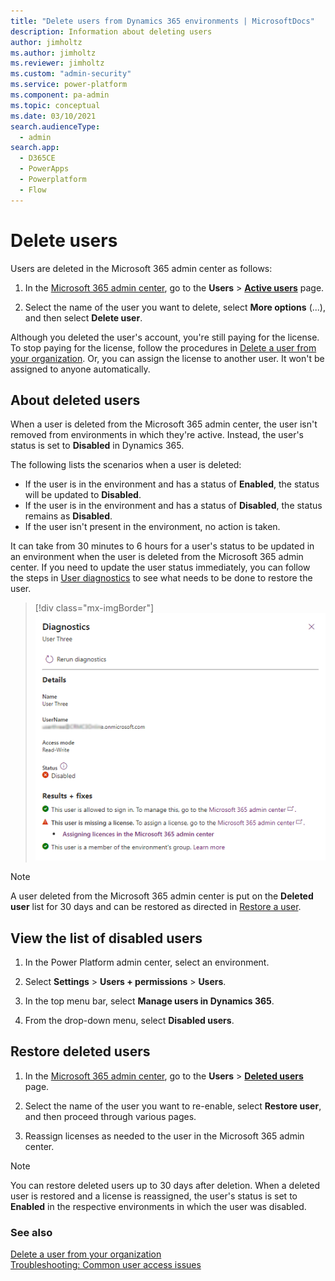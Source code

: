 ```yaml
---
title: "Delete users from Dynamics 365 environments | MicrosoftDocs"
description: Information about deleting users
author: jimholtz
ms.author: jimholtz
ms.reviewer: jimholtz
ms.custom: "admin-security"
ms.service: power-platform
ms.component: pa-admin
ms.topic: conceptual
ms.date: 03/10/2021
search.audienceType: 
  - admin
search.app:
  - D365CE
  - PowerApps
  - Powerplatform
  - Flow
---
```

# Delete users
<!--note from editor: Please double-check my edit to the title (it can't be the same as the H1, but I'm not sure I've captured the point of this article there). -->
Users are deleted in the Microsoft 365 admin center as follows:

1. In the [Microsoft 365 admin center](https://admin.microsoft.com/), go to the **Users** > [**Active users**](https://go.microsoft.com/fwlink/p/?linkid=834822) page.

2. Select the name<!--note from editor: Should "name" be plural? If so, "users" should be plural also.--> of the user you want to delete, select **More options** (...), and then select **Delete user**.

Although you deleted the user's account, you're still paying for the license. To stop paying for the license, follow the procedures in [Delete a user from your organization](https://docs.microsoft.com/microsoft-365/admin/add-users/delete-a-user?view=o365-worldwide).<!--note from editor: Suggested. I was confused by the reference to "the next procedure."--> Or, you can assign the license to another user. It won't be assigned to anyone automatically.

## About deleted users

When a user is deleted from the Microsoft 365 admin center, the user isn't removed from environments in which they're active. Instead, the user's status is set to **Disabled** in Dynamics 365.<!--note from editor: Capitalized because it's from the UI.-->

The following lists the scenarios when a user is deleted:

- If the user is in the environment and has a status of **Enabled**, the status will be updated to **Disabled**.
- If the user is in the environment and has a status of **Disabled**, the status remains as **Disabled**.
- If the user isn't present in the environment, no action is taken.

It can take from 30 minutes to 6 hours for a user's status to be updated in an environment when the user is deleted from the Microsoft 365 admin center. If you need to update the user status immediately, you can follow the steps in [User diagnostics](troubleshooting-user-needs-read-write-access-organization.md#user-diagnostics) to see what needs to be done to restore the user.<!--note from editor: I'm not sure how this last phrase, "see what needs to be done to restore the user," helps the reader "update the user status immediately"? They seem like two different goals.--> 

> [!div class="mx-imgBorder"] 
> ![Run diagnostics results](media/run-diagnostics.png "Run diagnostics results")

> [!NOTE]
> A user deleted from the Microsoft 365 admin center is put on the **Deleted user** list for 30 days and can be restored as directed in [Restore a user](https://docs.microsoft.com/microsoft-365/admin/add-users/restore-user?view=o365-worldwide).

## View the list of disabled users
<!--note from editor: Suggested edit to the heading because it isn't really an "About" section so much as a how-to.-->
1. In the Power Platform admin center, select an environment.

2. Select **Settings** > **Users + permissions** > **Users**.

3. In the top menu bar, select **Manage users in Dynamics 365**. 

4. From the drop-down menu, select **Disabled users**. 

## Restore deleted users

1. In the [Microsoft 365 admin center](https://admin.microsoft.com/), go to the **Users** > [**Deleted users**](https://go.microsoft.com/fwlink/p/?linkid=834822) page.

2. Select the name<!--note from editor: Edit okay? Or should it be "names of the users..."?--> of the user you want to re-enable, select **Restore user**, and then proceed through various pages.

3. Reassign licenses as needed to the user in the Microsoft 365 admin center.

> [!NOTE]
> You can restore deleted users up to 30 days after deletion. When a deleted user is restored and a license is reassigned, the user's status is set to **Enabled** in the respective environments in which the user was disabled.

### See also

[Delete a user from your organization](https://docs.microsoft.com/microsoft-365/admin/add-users/delete-a-user?view=o365-worldwide) <br />
[Troubleshooting: Common user access issues](troubleshooting-user-needs-read-write-access-organization.md)

